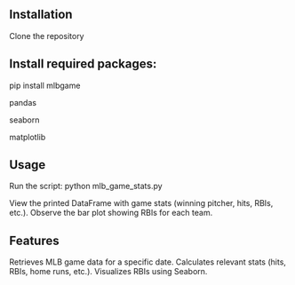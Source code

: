 ## Installation
Clone the repository

## Install required packages:
pip install mlbgame

pandas 

seaborn 

matplotlib

## Usage
Run the script:
python mlb_game_stats.py

View the printed DataFrame with game stats (winning pitcher, hits, RBIs, etc.).
Observe the bar plot showing RBIs for each team.

## Features
Retrieves MLB game data for a specific date.
Calculates relevant stats (hits, RBIs, home runs, etc.).
Visualizes RBIs using Seaborn.
